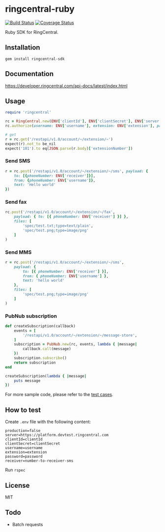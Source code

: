 # ringcentral-ruby

[![Build Status](https://travis-ci.org/ringcentral/ringcentral-ruby.svg?branch=master)](https://travis-ci.org/ringcentral/ringcentral-ruby)
[![Coverage Status](https://coveralls.io/repos/github/ringcentral/ringcentral-ruby/badge.svg?branch=master)](https://coveralls.io/github/ringcentral/ringcentral-ruby?branch=master)

Ruby SDK for RingCentral.


## Installation

```
gem install ringcentral-sdk
```


## Documentation

https://developer.ringcentral.com/api-docs/latest/index.html


## Usage

```ruby
require 'ringcentral'

rc = RingCentral.new(ENV['clientId'], ENV['clientSecret'], ENV['server'])
rc.authorize(username: ENV['username'], extension: ENV['extension'], password: ENV['password'])

# get
r = rc.get('/restapi/v1.0/account/~/extension/~')
expect(r).not_to be_nil
expect('101').to eq(JSON.parse(r.body)['extensionNumber'])
```


### Send SMS

```ruby
r = rc.post('/restapi/v1.0/account/~/extension/~/sms', payload: {
    to: [{phoneNumber: ENV['receiver']}],
    from: {phoneNumber: ENV['username']},
    text: 'Hello world'
})
```


### Send fax

```ruby
rc.post('/restapi/v1.0/account/~/extension/~/fax',
    payload: { to: [{ phoneNumber: ENV['receiver'] }] },
    files: [
        'spec/test.txt;type=text/plain',
        'spec/test.png;type=image/png'
    ]
)
```


### Send MMS

```ruby
r = rc.post('/restapi/v1.0/account/~/extension/~/sms',
    payload: {
        to: [{ phoneNumber: ENV['receiver'] }],
        from: { phoneNumber: ENV['username'] },
        text: 'hello world'
    },
    files: [
        'spec/test.png;type=image/png'
    ]
)
```


### PubNub subscription

```ruby
def createSubscription(callback)
    events = [
        '/restapi/v1.0/account/~/extension/~/message-store',
    ]
    subscription = PubNub.new(rc, events, lambda { |message|
        callback.call(message)
    })
    subscription.subscribe()
    return subscription
end

createSubscription(lambda { |message|
    puts message
})
```


For more sample code, please refer to the [test cases](/spec).


## How to test

Create `.env` file with the following content:

```
production=false
server=https://platform.devtest.ringcentral.com
clientId=clientId
clientSecret=clientSecret
username=username
extension=extension
password=password
receiver=number-to-receiver-sms
```

Run `rspec`


## License

MIT


## Todo

- Batch requests
